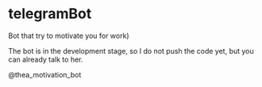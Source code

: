 # telegramBot
Bot that try to motivate you for work)

The bot is in the development stage, so I do not push the code yet, but you can already talk to her. 

@thea_motivation_bot
